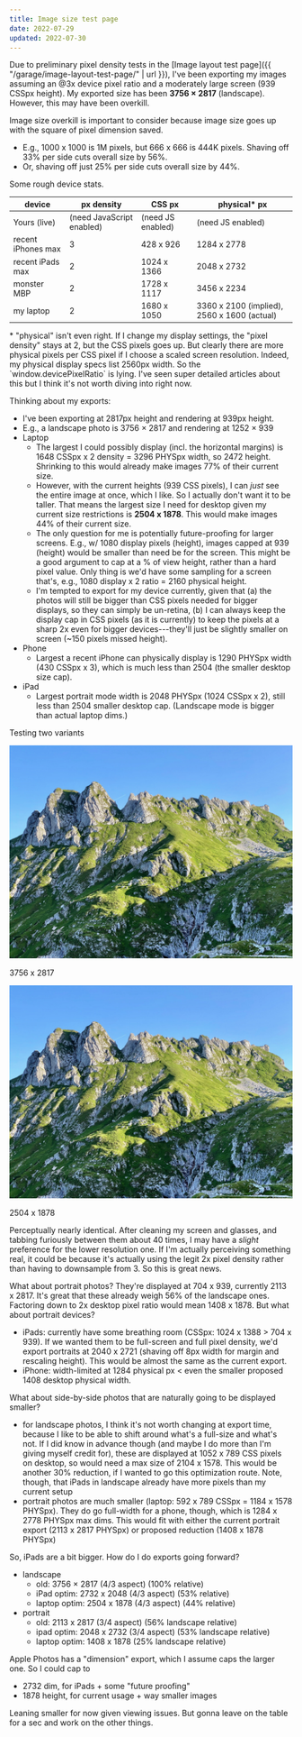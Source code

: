 ```yaml
---
title: Image size test page
date: 2022-07-29
updated: 2022-07-30
---
```


Due to preliminary pixel density tests in the [Image layout test page]({{ "/garage/image-layout-test-page/" | url }}), I've been exporting my images assuming an @3x device pixel ratio and a moderately large screen (939 CSSpx height). My exported size has been **3756 × 2817** (landscape). However, this may have been overkill.

Image size overkill is important to consider because image size goes up with the square of pixel dimension saved.
- E.g., 1000 x 1000 is 1M pixels, but 666 x 666 is 444K pixels. Shaving off 33% per side cuts overall size by 56%.
- Or, shaving off just 25% per side cuts overall size by 44%.

Some rough device stats.

device | px density | CSS px | physical* px
--- | --- | --- | ---
Yours (live) | <span id="livePixelDensity">(need JavaScript enabled)</span>  | <span id="liveCSSPixels">(need JS enabled)</span> | <span id="livePhysicalPixels">(need JS enabled)</span>
recent iPhones max | 3 | 428 x 926 | 1284 x 2778
recent iPads max | 2 | 1024 x 1366 | 2048 x 2732
monster MBP | 2 | 1728 x 1117 | 3456 x 2234
my laptop | 2 | 1680 x 1050 | 3360 x 2100 (implied), 2560 x 1600 (actual)

<p class="figcaption">
* "physical" isn't even right. If I change my display settings, the "pixel density" stays at 2, but the CSS pixels goes up. But clearly there are more physical pixels per CSS pixel if I choose a scaled screen resolution. Indeed, my physical display specs list 2560px width. So the `window.devicePixelRatio` is lying. I've seen super detailed articles about this but I think it's not worth diving into right now.
</p>

<script>
document.addEventListener("DOMContentLoaded", function(event) {
    document.getElementById("livePixelDensity").innerText = window.devicePixelRatio;
    document.getElementById("liveCSSPixels").innerText = screen.width + " x " + screen.height;
    document.getElementById("livePhysicalPixels").innerText = window.devicePixelRatio * screen.width + " x " + window.devicePixelRatio * screen.height;
});
</script>


Thinking about my exports:

- I've been exporting at 2817px height and rendering at 939px height.
- E.g., a landscape photo is 3756 × 2817 and rendering at 1252 × 939
- Laptop
    - The largest I could possibly display (incl. the horizontal margins) is 1648 CSSpx x 2 density = 3296 PHYSpx width, so 2472 height. Shrinking to this would already make images 77% of their current size.
    - However, with the current heights (939 CSS pixels), I can _just_ see the entire image at once, which I like. So I actually don't want it to be taller. That means the largest size I need for desktop given my current size restrictions is **2504 x 1878**. This would make images 44% of their current size.
    - The only question for me is potentially future-proofing for larger screens. E.g., w/ 1080 display pixels (height), images capped at 939 (height) would be smaller than need be for the screen. This might be a good argument to cap at a % of view height, rather than a hard pixel value. Only thing is we'd have some sampling for a screen that's, e.g., 1080 display x 2 ratio = 2160 physical height.
    - I'm tempted to export for my device currently, given that (a) the photos will still be bigger than CSS pixels needed for bigger displays, so they can simply be un-retina, (b) I can always keep the display cap in CSS pixels (as it is currently) to keep the pixels at a sharp 2x even for bigger devices---they'll just be slightly smaller on screen (~150 pixels missed height).
- Phone
    - Largest a recent iPhone can physically display is 1290 PHYSpx width (430 CSSpx x 3), which is much less than 2504 (the smaller desktop size cap).
- iPad
    - Largest portrait mode width is 2048 PHYSpx (1024 CSSpx x 2), still less than 2504 smaller desktop cap. (Landscape mode is bigger than actual laptop dims.)

Testing two variants

<div class="full-width flex justify-center ph1-m ph3-l fig">
<img class="db bare novmargin" src="/assets/garage/image-test-pages/mangart-moss.h2817.moz80.jpg" style="max-height: 939px;">
</div>
<p class="figcaption">
3756 x 2817
</p>

<div class="full-width flex justify-center ph1-m ph3-l fig">
<img class="db bare novmargin" src="/assets/garage/image-test-pages/mangart-moss.h1878.moz80.jpg" style="max-height: 939px;">
</div>
<p class="figcaption">
2504 x 1878
</p>

Perceptually nearly identical. After cleaning my screen and glasses, and tabbing furiously between them about 40 times, I may have a _slight_ preference for the lower resolution one. If I'm actually perceiving something real, it could be because it's actually using the legit 2x pixel density rather than having to downsample from 3. So this is great news.

What about portrait photos? They're displayed at 704 x 939, currently 2113 x 2817. It's great that these already weigh 56% of the landscape ones. Factoring down to 2x desktop pixel ratio would mean 1408 x 1878. But what about portrait devices?
- iPads: currently have some breathing room (CSSpx: 1024 x 1388 > 704 x 939). If we wanted them to be full-screen and full pixel density, we'd export portraits at 2040 x 2721 (shaving off 8px width for margin and rescaling height). This would be almost the same as the current export.
- iPhone: width-limited at 1284 physical px < even the smaller proposed 1408 desktop physical width.

What about side-by-side photos that are naturally going to be displayed smaller?
- for landscape photos, I think it's not worth changing at export time, because I like to be able to shift around what's a full-size and what's not. If I did know in advance though (and maybe I do more than I'm giving myself credit for), these are displayed at 1052 x 789 CSS pixels on desktop, so would need a max size of 2104 x 1578. This would be another 30% reduction, if I wanted to go this optimization route. Note, though, that iPads in landscape already have more pixels than my current setup
- portrait photos are much smaller (laptop: 592 x 789 CSSpx = 1184 x 1578 PHYSpx). They do go full-width for a phone, though, which is 1284 x 2778 PHYSpx max dims. This would fit with either the current portrait export (2113 x 2817 PHYSpx) or proposed reduction (1408 x 1878 PHYSpx)

So, iPads are a bit bigger. How do I do exports going forward?
- landscape
    - old: 3756 × 2817 (4/3 aspect) (100% relative)
    - iPad optim: 2732 x 2048 (4/3 aspect) (53% relative)
    - laptop optim: 2504 x 1878 (4/3 aspect) (44% relative)
- portrait
    - old: 2113 x 2817 (3/4 aspect) (56% landscape relative)
    - ipad optim: 2048 x 2732 (3/4 aspect) (53% landscape relative)
    - laptop optim: 1408 x 1878 (25% landscape relative)

Apple Photos has a "dimension" export, which I assume caps the larger one. So I could cap to
- 2732 dim, for iPads + some "future proofing"
- 1878 height, for current usage + way smaller images

Leaning smaller for now given viewing issues. But gonna leave on the table for a sec and work on the other things.
